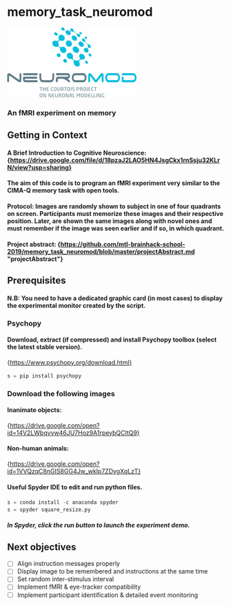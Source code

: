 # memory_task_neuromod
![alt text][logo_neuromod]
### An fMRI experiment on memory

[logo_neuromod]: https://raw.githubusercontent.com/mtl-brainhack-school-2019/memory_task_neuromod/master/logo_neuromod.jpg "Logo on web page"

## Getting in Context

#### A Brief Introduction to Cognitive Neuroscience: {https://drive.google.com/file/d/18pzaJ2LAO5HN4JsgCkx1rnSsju32KLrN/view?usp=sharing}
#### The aim of this code is to program an fMRI experiment very similar to the CIMA-Q memory task with open tools.

#### Protocol: Images are randomly shown to subject in one of four quadrants on screen. Participants must memorize these images and their respective position. Later, are shown the same images along with novel ones and must remember if the image was seen earlier and if so, in which quadrant.


#### Project abstract: {https://github.com/mtl-brainhack-school-2019/memory_task_neuromod/blob/master/projectAbstract.md "projectAbstract"}


## Prerequisites
#### N.B: You need to have a dedicated graphic card (in most cases) to display the experimental monitor created by the script.

### Psychopy
#### Download, extract (if compressed) and install Psychopy toolbox (select the latest stable version).
{https://www.psychopy.org/download.html}
```python
s = pip install psychopy
```
### Download the following images

#### Inanimate objects:
{https://drive.google.com/open?id=14V2LWbqvvw46JU7Hoz9A1rpeybQCltQ9}

#### Non-human animals:
{https://drive.google.com/open?id=1VVQzqC8nGIS8GG4Jw_wklp7ZDvgXqLzT}

#### Useful Spyder IDE to edit and run python files.
```python
s = conda install -c anaconda spyder
s = spyder square_resize.py
```
##### In Spyder, click the run button to launch the experiment demo.

## Next objectives
- [ ] Align instruction messages properly
- [ ] Display image to be remembered and instructions at the same time
- [ ] Set random inter-stimulus interval
- [ ] Implement fMRI & eye-tracker compatibility
- [ ] Implement participant identification & detailed event monitoring
